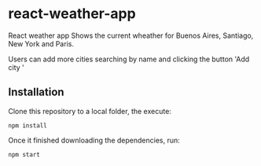 # react-weather-app

React weather app 
Shows the current wheather for Buenos Aires, Santiago, New York and Paris. 

Users can add more cities searching by name and clicking the button 'Add city <city name>'
 
 ## Installation

Clone this repository to a local folder, the execute:

    npm install

Once it finished downloading the dependencies, run:

    npm start
